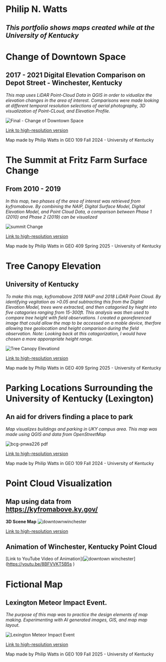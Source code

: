 
# **Philip N. Watts**
## _This portfolio shows maps created while at the University of Kentucky_





# Change of Downtown Space

## 2017 - 2021 Digital Elevation Comparison on Depot Street - Winchester, Kentucky

_This map uses LiDAR Point-Cloud Data in QGIS in order to vidualize the elevation changes in the area of interest. Comparisons were made looking at different temporal resolution selections of aerial photography, 3D visualization of Point-CLoud, and Elevation Profile._

![Final - Change of Downtown Space](https://github.com/user-attachments/assets/01f5696b-1838-4c64-b540-133f87b86592)

[Link to high-resolution version](https://github.com/user-attachments/files/19799917/final.proposal.pdf.pdf)

Map made by Philip Watts in GEO 109 Fall 2024 - University of Kentucky




# The Summit at Fritz Farm Surface Change

## From 2010 - 2019

_In this map, two phases of the area of interest was retrieved from kyfromabove. By combining the NAIP, Digital Surface Model, Digital Elevation Model, and Point Cloud Data, a comparison between Phase 1 (2010) and Phase 2 (2019) can be visualized_

![summit Change](https://github.com/user-attachments/assets/ce02943a-ad3a-4055-9986-a910482fa699)

[Link to high-resolution version](https://github.com/user-attachments/files/19797450/summit.change.pdf)

Map made by Philip Watts in GEO 409 Spring 2025 - University of Kentucky



# Tree Canopy Elevation

## University of Kentucky

_To make this map, kyfromabove 2018 NAIP and 2018 LiDAR Point Cloud. By identifying vegitation as >0.05 and subtracting this from the Digital Elevation Model, trees were extracted, and then catagoried by hieght into five catagories ranging from 15-300ft. This analysis was then used to compare tree height with field observations. I created a georeferenced image that could allow the map to be accessed on a moble device, therfore allowing tree geolocation and height comparison during the field observation. Note: Looking back at this catagorization, I would have chosen a more apporopriate height range._

![Tree Canopy Elevationd](https://github.com/user-attachments/assets/03422941-9d63-43bc-bec5-d597e93c453b)

[Link to high-resolution version](https://github.com/user-attachments/files/19800725/treecanopy-corrected.pdf)

Map made by Philip Watts in GEO 409 Spring 2025 - University of Kentucky





# Parking Locations Surrounding the University of Kentucky (Lexington) 

## An aid for drivers finding a place to park

_Map visualizes buildings and parking in UKY campus area. This map was made using QGIS and data from OpenStreetMap_

![bcg-pnwa226 pdf](https://github.com/user-attachments/assets/a8adb11d-47ee-4040-a530-83cd4d95c1ec)

[Link to high-resolution version](https://github.com/user-attachments/files/19693306/bcg-pnwa226.pdf.pdf)

Map made by Philip Watts in GEO 109 Fall 2024 - University of Kentucky



# Point Cloud Visualization 
## Map using data from https://kyfromabove.ky.gov/

__3D Scene Map__
![downtownwinchester](https://github.com/user-attachments/assets/4cc6af93-8fb1-475f-9c8c-03fd47987384)

[Link to high-resolution version](https://github.com/user-attachments/files/19575577/downtownwinchester.pdf)

## Animation of Winchester, Kentucky Point Cloud
[Link to YouTube Video of Animation](![downtown winchester](https://github.com/user-attachments/assets/aecb7c93-481f-4576-80ea-10232f564c31)](https://youtu.be/8BFVVKT5B5s )





# Fictional Map

## Lexington Meteor Impact Event. 

_The purpose of this map was to practice the design elements of map making. Experimenting with AI generated images, GIS, and map map layout._

![Lexington Meteor Impact Event](https://github.com/user-attachments/assets/ef28fbed-c88e-40ae-ae0b-88d2aa72018c)

[Link to high-resolution version](https://github.com/user-attachments/files/19800541/bluddcon-future-pnwa226.pdf)

Map made by Philip Watts in GEO 109 Fall 2025 - University of Kentucky




